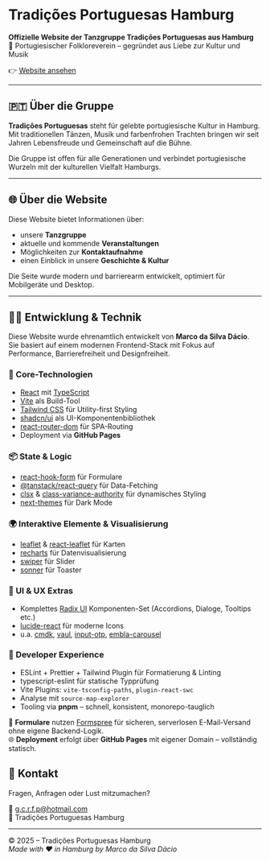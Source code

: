# Tradições Portuguesas Hamburg

**Offizielle Website der Tanzgruppe Tradições Portuguesas aus Hamburg**  
📍 Portugiesischer Folkloreverein – gegründet aus Liebe zur Kultur und Musik

👉 [Website ansehen](https://tradicoesportuguesas.com)

---

## 🇵🇹 Über die Gruppe

**Tradições Portuguesas** steht für gelebte portugiesische Kultur in Hamburg.  
Mit traditionellen Tänzen, Musik und farbenfrohen Trachten bringen wir seit Jahren Lebensfreude und Gemeinschaft auf die Bühne.

Die Gruppe ist offen für alle Generationen und verbindet portugiesische Wurzeln mit der kulturellen Vielfalt Hamburgs.

---

## 🌐 Über die Website

Diese Website bietet Informationen über:

- unsere **Tanzgruppe**
- aktuelle und kommende **Veranstaltungen**
- Möglichkeiten zur **Kontaktaufnahme**
- einen Einblick in unsere **Geschichte & Kultur**

Die Seite wurde modern und barrierearm entwickelt, optimiert für Mobilgeräte und Desktop.

---

## 👨‍💻 Entwicklung & Technik

Diese Website wurde ehrenamtlich entwickelt von **Marco da Silva Dácio**.  
Sie basiert auf einem modernen Frontend-Stack mit Fokus auf Performance, Barrierefreiheit und Designfreiheit.

### 🔨 Core-Technologien

- [React](https://reactjs.org/) mit [TypeScript](https://www.typescriptlang.org/)
- [Vite](https://vitejs.dev/) als Build-Tool
- [Tailwind CSS](https://tailwindcss.com/) für Utility-first Styling
- [shadcn/ui](https://ui.shadcn.com/) als UI-Komponentenbibliothek
- [react-router-dom](https://reactrouter.com/) für SPA-Routing
- Deployment via **GitHub Pages**

### 📦 State & Logic

- [react-hook-form](https://react-hook-form.com/) für Formulare
- [@tanstack/react-query](https://tanstack.com/query/latest) für Data-Fetching
- [clsx](https://github.com/lukeed/clsx) & [class-variance-authority](https://cva.style/) für dynamisches Styling
- [next-themes](https://github.com/pacocoursey/next-themes) für Dark Mode

### 🌍 Interaktive Elemente & Visualisierung

- [leaflet](https://leafletjs.com/) & [react-leaflet](https://react-leaflet.js.org/) für Karten
- [recharts](https://recharts.org/) für Datenvisualisierung
- [swiper](https://swiperjs.com/) für Slider
- [sonner](https://sonner.emilkowal.ski/) für Toaster

### 🧩 UI & UX Extras

- Komplettes [Radix UI](https://www.radix-ui.com/) Komponenten-Set (Accordions, Dialoge, Tooltips etc.)
- [lucide-react](https://lucide.dev/) für moderne Icons
- u.a. [cmdk](https://cmdk.paco.me/), [vaul](https://vaul.emilkowal.ski/), [input-otp](https://github.com/ducanh2912/input-otp), [embla-carousel](https://www.embla-carousel.com/)

### 🧹 Developer Experience

- ESLint + Prettier + Tailwind Plugin für Formatierung & Linting
- typescript-eslint für statische Typprüfung
- Vite Plugins: `vite-tsconfig-paths`, `plugin-react-swc`
- Analyse mit `source-map-explorer`
- Tooling via **pnpm** – schnell, konsistent, monorepo-tauglich

📨 **Formulare** nutzen [Formspree](https://formspree.io/) für sicheren, serverlosen E-Mail-Versand ohne eigene Backend-Logik.  
🌐 **Deployment** erfolgt über **GitHub Pages** mit eigener Domain – vollständig statisch.

## 💌 Kontakt

Fragen, Anfragen oder Lust mitzumachen?

📧 [g.c.r.f.p@hotmail.com](mailto:g.c.r.f.p@hotmail.com)  
📍 Tradições Portuguesas Hamburg

---

© 2025 – Tradições Portuguesas Hamburg  
_Made with ❤️ in Hamburg by Marco da Silva Dácio_

